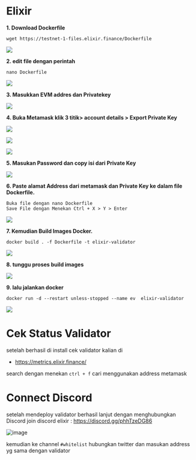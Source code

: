 # Elixir



**1. Download Dockerfile**
```shell
wget https://testnet-1-files.elixir.finance/Dockerfile
```

![](https://ajeuwbhvhr.cloudimg.io/colony-recorder.s3.amazonaws.com/files/2023-02-12/a2556c85-e2c2-4b7b-9261-9486a8d73763/user_cropped_screenshot.jpeg?tl_px=191,0&amp;br_px=937,246&amp;sharp=0.8&amp;width=560)

**2. edit file dengan perintah**
```shell
nano Dockerfile
```
![](https://ajeuwbhvhr.cloudimg.io/colony-recorder.s3.amazonaws.com/files/2023-02-12/b6bc02e5-72a2-4f86-9330-d40700436318/screenshot.jpeg?tl_px=278,13&amp;br_px=1024,433&amp;sharp=0.8&amp;width=560)

**3. Masukkan EVM addres dan Privatekey**

![](https://ajeuwbhvhr.cloudimg.io/colony-recorder.s3.amazonaws.com/files/2023-02-12/85263317-3c5f-4c2c-aef9-9baac1321c94/screenshot.jpeg?tl_px=0,0&amp;br_px=746,420&amp;sharp=0.8&amp;width=560&amp;wat_scale=50&amp;wat=1&amp;wat_opacity=0.7&amp;wat_gravity=northwest&amp;wat_url=https://colony-labs-public.s3.us-east-2.amazonaws.com/images/watermarks/watermark_default.png&amp;wat_pad=101,101)

**4. Buka Metamask klik 3 titik> account details > Export Private Key**

![](https://ajeuwbhvhr.cloudimg.io/colony-recorder.s3.amazonaws.com/files/2023-02-12/32819fbe-3d48-4451-8acc-0d03f182947d/screenshot.jpeg?tl_px=1065,0&amp;br_px=1811,420&amp;sharp=0.8&amp;width=560&amp;wat_scale=50&amp;wat=1&amp;wat_opacity=0.7&amp;wat_gravity=northwest&amp;wat_url=https://colony-labs-public.s3.us-east-2.amazonaws.com/images/watermarks/watermark_default.png&amp;wat_pad=262,108)


![](https://ajeuwbhvhr.cloudimg.io/colony-recorder.s3.amazonaws.com/files/2023-02-12/2840aaed-7858-4751-83d6-fd35b3d50b91/screenshot.jpeg?tl_px=956,94&amp;br_px=1702,514&amp;sharp=0.8&amp;width=560&amp;wat_scale=50&amp;wat=1&amp;wat_opacity=0.7&amp;wat_gravity=northwest&amp;wat_url=https://colony-labs-public.s3.us-east-2.amazonaws.com/images/watermarks/watermark_default.png&amp;wat_pad=262,139)


![](https://ajeuwbhvhr.cloudimg.io/colony-recorder.s3.amazonaws.com/files/2023-02-12/dc35cbf5-37fa-4ec7-8f2d-28db00f30374/screenshot.jpeg?tl_px=970,316&amp;br_px=1716,736&amp;sharp=0.8&amp;width=560&amp;wat_scale=50&amp;wat=1&amp;wat_opacity=0.7&amp;wat_gravity=northwest&amp;wat_url=https://colony-labs-public.s3.us-east-2.amazonaws.com/images/watermarks/watermark_default.png&amp;wat_pad=262,139)

**5. Masukan Password dan copy isi dari Private Key**

![](https://ajeuwbhvhr.cloudimg.io/colony-recorder.s3.amazonaws.com/files/2023-02-12/7ffff64d-2d70-47a1-bd9f-f8f2b870c69c/screenshot.jpeg?tl_px=826,298&amp;br_px=1572,718&amp;sharp=0.8&amp;width=560&amp;wat_scale=50&amp;wat=1&amp;wat_opacity=0.7&amp;wat_gravity=northwest&amp;wat_url=https://colony-labs-public.s3.us-east-2.amazonaws.com/images/watermarks/watermark_default.png&amp;wat_pad=262,139)

**6. Paste alamat Address dari metamask dan Private Key ke dalam file Dockerfile.**
```shell
Buka file dengan nano Dockerfile
Save File dengan Menekan Ctrl + X > Y > Enter
```
![](https://ajeuwbhvhr.cloudimg.io/colony-recorder.s3.amazonaws.com/files/2023-02-12/54e2524c-6e8c-44e4-bce8-e5f82515d760/user_cropped_screenshot.jpeg?tl_px=0,0&amp;br_px=692,201&amp;sharp=0.8&amp;width=560)

**7. Kemudian Build Images Docker.**
```shell
docker build . -f Dockerfile -t elixir-validator
```

![](https://ajeuwbhvhr.cloudimg.io/colony-recorder.s3.amazonaws.com/files/2023-02-12/575c9a3c-0632-4db9-8b56-7c65b6bedba5/screenshot.jpeg?tl_px=0,0&amp;br_px=746,420&amp;sharp=0.8&amp;width=560&amp;wat_scale=50&amp;wat=1&amp;wat_opacity=0.7&amp;wat_gravity=northwest&amp;wat_url=https://colony-labs-public.s3.us-east-2.amazonaws.com/images/watermarks/watermark_default.png&amp;wat_pad=247,102)

**8. tunggu proses build images**

![](https://ajeuwbhvhr.cloudimg.io/colony-recorder.s3.amazonaws.com/files/2023-02-12/fc88dfee-7b7e-4567-87bf-94f5fa45f31d/user_cropped_screenshot.jpeg?tl_px=349,0&amp;br_px=1095,322&amp;sharp=0.8&amp;width=560&amp;wat_scale=50&amp;wat=1&amp;wat_opacity=0.7&amp;wat_gravity=northwest&amp;wat_url=https://colony-labs-public.s3.us-east-2.amazonaws.com/images/watermarks/watermark_default.png&amp;wat_pad=262,-56)

**9. lalu jalankan docker**
```shell
docker run -d --restart unless-stopped --name ev  elixir-validator
```
![](https://ajeuwbhvhr.cloudimg.io/colony-recorder.s3.amazonaws.com/files/2023-02-12/88edf699-a603-4024-8f3a-5151f2ab03be/user_cropped_screenshot.jpeg?tl_px=81,0&amp;br_px=827,40&amp;sharp=0.8&amp;width=560&amp;wat_scale=50&amp;wat=1&amp;wat_opacity=0.7&amp;wat_gravity=northwest&amp;wat_url=https://colony-labs-public.s3.us-east-2.amazonaws.com/images/watermarks/watermark_default.png&amp;wat_pad=289,51)

# Cek Status Validator

setelah berhasil di install cek validator kalian di 
- https://metrics.elixir.finance/

search dengan menekan `ctrl + f` cari menggunakan address metamask

# Connect Discord

setelah mendeploy validator berhasil lanjut dengan menghubungkan Discord 
join discord elixir : https://discord.gg/phhTzeDG86

![image](https://user-images.githubusercontent.com/120631625/218313432-8c8c1dfe-c053-49a1-a66f-14fce9c6ee8c.png)

kemudian ke channel `#whitelist` hubungkan twitter dan masukan address yg sama dengan validator


